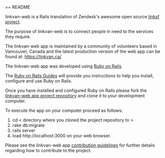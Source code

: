 == README

linkvan-web is a Rails translation of Zendesk's awesome open source [linksf project](https://github.com/zendesk/linksf.).

The purpose of linkvan-web is to connect people in need to the services they require.

The linkvan-web app is maintained by a community of volunteers based in Vancouver, Canada and the latest production version of the web app can be found at: https://linkvan.ca/

The linkvan-web app was developed using [Ruby on Rails](https://rubyonrails.org/).

The [Ruby on Rails Guides](https://guides.rubyonrails.org/) will provide you instructions to help you install, configure and use Ruby on Rails.

Once you have installed and configured Ruby on Rails please fork the [linkvan-web app project repository](https://github.com/linkvan/linkvan-web) and clone it to your development computer.

To execute the app on your computer proceed as follows:

1. cd < directory where you cloned the project repository to >
2. rake db:migrate
3. rails server
4. load http://localhost:3000 on your web browser.

Please see the linkvan-web app [contribution guidelines](CONTRIBUTING.md) for  further details regarding how to contribute to the project.
